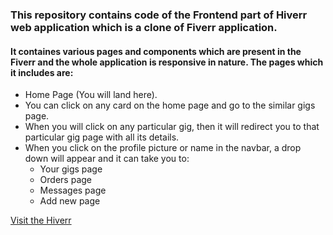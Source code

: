 ### This repository contains code of the Frontend part of Hiverr web application which is a clone of Fiverr application.

#### It containes various pages and components which are present in the Fiverr and the whole application is responsive in nature. The pages which it includes are:
* Home Page (You will land here).
* You can click on any card on the home page and go to the similar gigs page.
* When you will click on any particular gig, then it will redirect you to that particular gig page with all its details.
* When you click on the profile picture or name in the navbar, a drop down will appear and it can take you to:
  * Your gigs page
  * Orders page
  * Messages page
  * Add new page
  
[Visit the Hiverr](https://hiverr.netlify.app)
